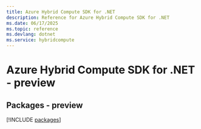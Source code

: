 ```yaml
---
title: Azure Hybrid Compute SDK for .NET
description: Reference for Azure Hybrid Compute SDK for .NET
ms.date: 06/17/2025
ms.topic: reference
ms.devlang: dotnet
ms.service: hybridcompute
---
```

# Azure Hybrid Compute SDK for .NET - preview
## Packages - preview
[!INCLUDE [packages](hybrid-compute-index.md)]